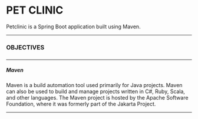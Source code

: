 <h1>PET CLINIC </h1>
Petclinic is a Spring Boot application built using Maven.
<hr>
<h3>OBJECTIVES<h3>


 <hr>

<h5>Maven</h5>

Maven is a build automation tool used primarily for Java projects. Maven can also be used to build and manage projects written in C#, Ruby, Scala, and other languages. 
The Maven project is hosted by the Apache Software Foundation, where it was formerly part of the Jakarta Project.
<hr>



